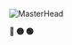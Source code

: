 ![MasterHead](https://soan.netlify.app/assets/images/website-designing.gif)
<!-- Macos like icons -->
 <p align="left"><b><pwn>🔴 🟡 🟢</pwn></b></p>
 <p>
